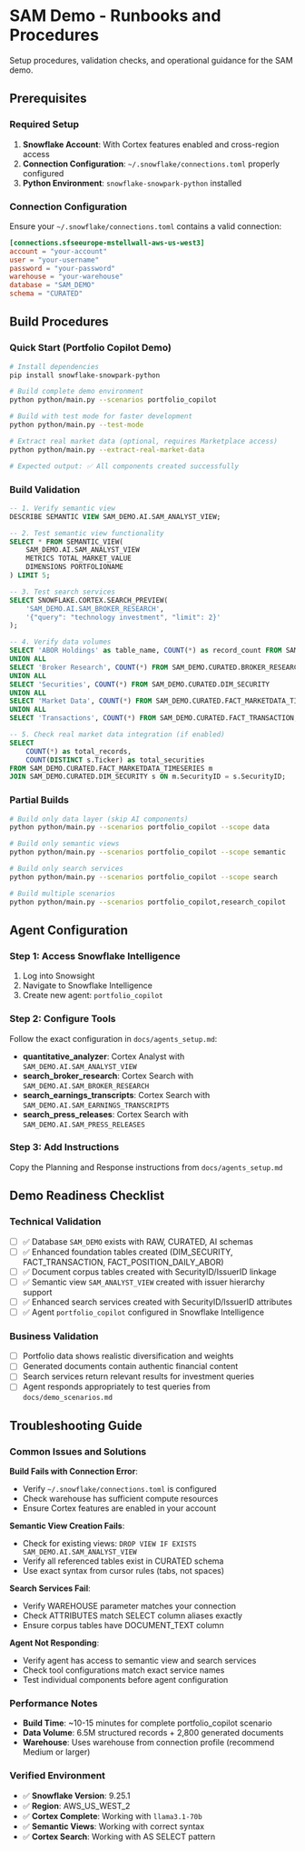 # SAM Demo - Runbooks and Procedures

Setup procedures, validation checks, and operational guidance for the SAM demo.

## Prerequisites

### Required Setup
1. **Snowflake Account**: With Cortex features enabled and cross-region access
2. **Connection Configuration**: `~/.snowflake/connections.toml` properly configured
3. **Python Environment**: `snowflake-snowpark-python` installed

### Connection Configuration
Ensure your `~/.snowflake/connections.toml` contains a valid connection:

```toml
[connections.sfseeurope-mstellwall-aws-us-west3]
account = "your-account"
user = "your-username"
password = "your-password"  
warehouse = "your-warehouse"
database = "SAM_DEMO"
schema = "CURATED"
```

## Build Procedures

### Quick Start (Portfolio Copilot Demo)
```bash
# Install dependencies
pip install snowflake-snowpark-python

# Build complete demo environment
python python/main.py --scenarios portfolio_copilot

# Build with test mode for faster development
python python/main.py --test-mode

# Extract real market data (optional, requires Marketplace access)
python python/main.py --extract-real-market-data

# Expected output: ✅ All components created successfully
```

### Build Validation
```sql
-- 1. Verify semantic view
DESCRIBE SEMANTIC VIEW SAM_DEMO.AI.SAM_ANALYST_VIEW;

-- 2. Test semantic view functionality  
SELECT * FROM SEMANTIC_VIEW(
    SAM_DEMO.AI.SAM_ANALYST_VIEW
    METRICS TOTAL_MARKET_VALUE
    DIMENSIONS PORTFOLIONAME
) LIMIT 5;

-- 3. Test search services
SELECT SNOWFLAKE.CORTEX.SEARCH_PREVIEW(
    'SAM_DEMO.AI.SAM_BROKER_RESEARCH',
    '{"query": "technology investment", "limit": 2}'
);

-- 4. Verify data volumes
SELECT 'ABOR Holdings' as table_name, COUNT(*) as record_count FROM SAM_DEMO.CURATED.FACT_POSITION_DAILY_ABOR
UNION ALL
SELECT 'Broker Research', COUNT(*) FROM SAM_DEMO.CURATED.BROKER_RESEARCH_CORPUS
UNION ALL  
SELECT 'Securities', COUNT(*) FROM SAM_DEMO.CURATED.DIM_SECURITY
UNION ALL
SELECT 'Market Data', COUNT(*) FROM SAM_DEMO.CURATED.FACT_MARKETDATA_TIMESERIES
UNION ALL
SELECT 'Transactions', COUNT(*) FROM SAM_DEMO.CURATED.FACT_TRANSACTION;

-- 5. Check real market data integration (if enabled)
SELECT 
    COUNT(*) as total_records,
    COUNT(DISTINCT s.Ticker) as total_securities
FROM SAM_DEMO.CURATED.FACT_MARKETDATA_TIMESERIES m
JOIN SAM_DEMO.CURATED.DIM_SECURITY s ON m.SecurityID = s.SecurityID;
```

### Partial Builds
```bash
# Build only data layer (skip AI components)
python python/main.py --scenarios portfolio_copilot --scope data

# Build only semantic views
python python/main.py --scenarios portfolio_copilot --scope semantic

# Build only search services  
python python/main.py --scenarios portfolio_copilot --scope search

# Build multiple scenarios
python python/main.py --scenarios portfolio_copilot,research_copilot
```

## Agent Configuration

### Step 1: Access Snowflake Intelligence
1. Log into Snowsight
2. Navigate to Snowflake Intelligence
3. Create new agent: `portfolio_copilot`

### Step 2: Configure Tools
Follow the exact configuration in `docs/agents_setup.md`:
- **quantitative_analyzer**: Cortex Analyst with `SAM_DEMO.AI.SAM_ANALYST_VIEW`
- **search_broker_research**: Cortex Search with `SAM_DEMO.AI.SAM_BROKER_RESEARCH`
- **search_earnings_transcripts**: Cortex Search with `SAM_DEMO.AI.SAM_EARNINGS_TRANSCRIPTS`
- **search_press_releases**: Cortex Search with `SAM_DEMO.AI.SAM_PRESS_RELEASES`

### Step 3: Add Instructions
Copy the Planning and Response instructions from `docs/agents_setup.md`

## Demo Readiness Checklist

### Technical Validation
- [ ] ✅ Database `SAM_DEMO` exists with RAW, CURATED, AI schemas
- [ ] ✅ Enhanced foundation tables created (DIM_SECURITY, FACT_TRANSACTION, FACT_POSITION_DAILY_ABOR)
- [ ] ✅ Document corpus tables created with SecurityID/IssuerID linkage
- [ ] ✅ Semantic view `SAM_ANALYST_VIEW` created with issuer hierarchy support
- [ ] ✅ Enhanced search services created with SecurityID/IssuerID attributes
- [ ] ✅ Agent `portfolio_copilot` configured in Snowflake Intelligence

### Business Validation
- [ ] Portfolio data shows realistic diversification and weights
- [ ] Generated documents contain authentic financial content
- [ ] Search services return relevant results for investment queries
- [ ] Agent responds appropriately to test queries from `docs/demo_scenarios.md`

## Troubleshooting Guide

### Common Issues and Solutions

**Build Fails with Connection Error**:
- Verify `~/.snowflake/connections.toml` is configured
- Check warehouse has sufficient compute resources
- Ensure Cortex features are enabled in your account

**Semantic View Creation Fails**:
- Check for existing views: `DROP VIEW IF EXISTS SAM_DEMO.AI.SAM_ANALYST_VIEW`
- Verify all referenced tables exist in CURATED schema
- Use exact syntax from cursor rules (tabs, not spaces)

**Search Services Fail**:
- Verify WAREHOUSE parameter matches your connection
- Check ATTRIBUTES match SELECT column aliases exactly
- Ensure corpus tables have DOCUMENT_TEXT column

**Agent Not Responding**:
- Verify agent has access to semantic view and search services
- Check tool configurations match exact service names
- Test individual components before agent configuration

### Performance Notes
- **Build Time**: ~10-15 minutes for complete portfolio_copilot scenario
- **Data Volume**: 6.5M structured records + 2,800 generated documents
- **Warehouse**: Uses warehouse from connection profile (recommend Medium or larger)

### Verified Environment
- ✅ **Snowflake Version**: 9.25.1
- ✅ **Region**: AWS_US_WEST_2  
- ✅ **Cortex Complete**: Working with `llama3.1-70b`
- ✅ **Semantic Views**: Working with correct syntax
- ✅ **Cortex Search**: Working with AS SELECT pattern
